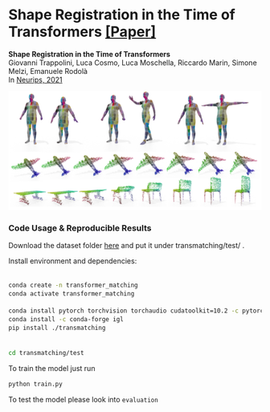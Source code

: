 # **Shape Registration in the Time of Transformers** [[Paper]](https://arxiv.org/abs/2106.13679)

**Shape Registration in the Time of Transformers** <br>Giovanni Trappolini, Luca Cosmo, Luca Moschella, Riccardo Marin, Simone Melzi, Emanuele Rodolà  <br>
In [Neurips, 2021](https://proceedings.neurips.cc/paper/2021/hash/2d3d9d5373f378108cdbd30a3c52bd3e-Abstract.html)


![image-20190912160913089](./teaser.png)

### Code Usage & Reproducible Results

Download the dataset folder [here](https://www.dropbox.com/sh/wpm783ncirfurzp/AAACQTUWgy7tO7gpAlJM6CD_a?dl=0) and put it under
transmatching/test/ .

Install environment and dependencies:

```bash

conda create -n transformer_matching
conda activate transformer_matching

conda install pytorch torchvision torchaudio cudatoolkit=10.2 -c pytorch
conda install -c conda-forge igl
pip install ./transmatching


cd transmatching/test
```

To train the model just run

```bash
python train.py
```

To test the model please look into `evaluation`
